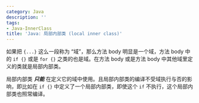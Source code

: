 ```yaml
---
category: Java
description: ''
tags:
- Java-InnerClass
title: 'Java: 局部内部类 (local inner class)'
---
```


如果把 `{...}` 这么一段称为 “域”，那么方法 body 明显是一个域，方法 body 中的 `if {}` 或是 `for {}` 之类的也是域。在方法 body 或是方法 body 中其他域里定义的类就是局部内部类。  

局部内部类 _**只能**_ 在定义它的域中使用。且局部内部类的编译不受域执行与否的影响，即比如在 `if {}` 中定义了一个局部内部类，即使这个 `if` 不执行，这个局部内部类也照常编译。